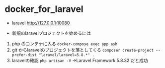 # docker_for_laravel

- laravel
http://127.0.0.1:10080

- 新規のlaravelプロジェクトを始めるには
1. php のコンテナに入る
`docker-compose exec app ash`
2. git からlaravelのプロジェクトを落としてくる
`composer create-project --prefer-dist "laravel/laravel=5.8.*" .`
3. laravelの確認
`php artisan -V`
->Laravel Framework 5.8.32 だと成功
